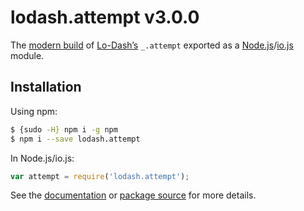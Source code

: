 # lodash.attempt v3.0.0

The [modern build](https://github.com/lodash/lodash/wiki/Build-Differences) of [Lo-Dash’s](https://lodash.com/) `_.attempt` exported as a [Node.js](http://nodejs.org/)/[io.js](https://iojs.org/) module.

## Installation

Using npm:

```bash
$ {sudo -H} npm i -g npm
$ npm i --save lodash.attempt
```

In Node.js/io.js:

```js
var attempt = require('lodash.attempt');
```

See the [documentation](https://lodash.com/docs#attempt) or [package source](https://github.com/lodash/lodash/blob/3.0.0-npm-packages/lodash.attempt) for more details.
